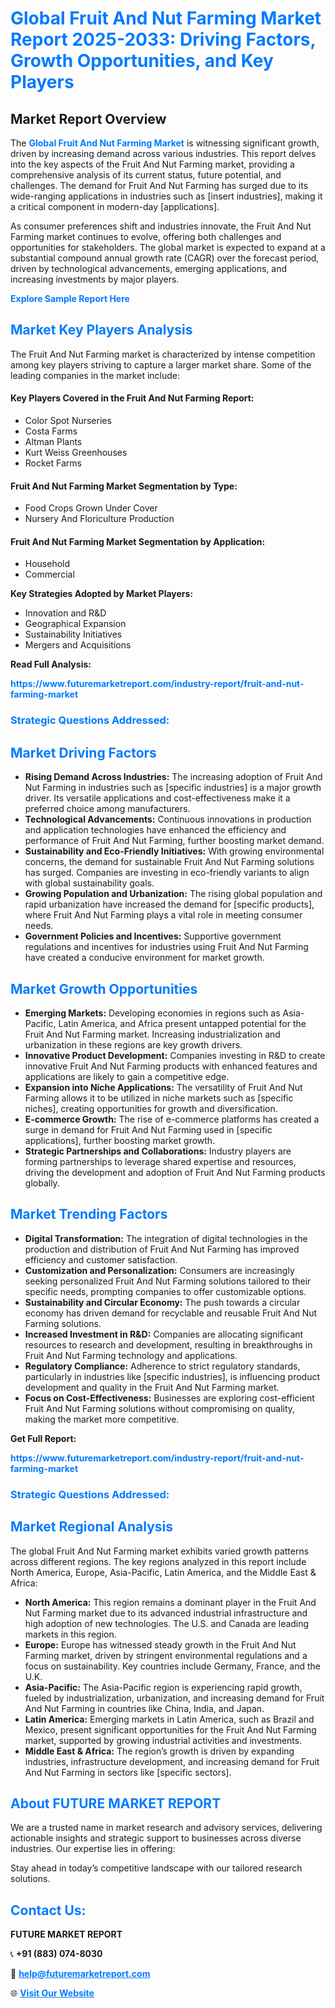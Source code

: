 <h1 style="color: #007BFF;">Global Fruit And Nut Farming Market Report 2025-2033: Driving Factors, Growth Opportunities, and Key Players</h1>

<section id="overview">
<h2>Market Report Overview</h2>
<p>The <a href="https://www.futuremarketreport.com/industry-report/fruit-and-nut-farming-market" style="color: #007BFF; text-decoration: none;"><strong>Global Fruit And Nut Farming Market</strong></a> is witnessing significant growth, driven by increasing demand across various industries. This report delves into the key aspects of the Fruit And Nut Farming market, providing a comprehensive analysis of its current status, future potential, and challenges. The demand for Fruit And Nut Farming has surged due to its wide-ranging applications in industries such as [insert industries], making it a critical component in modern-day [applications].</p>
<p>As consumer preferences shift and industries innovate, the Fruit And Nut Farming market continues to evolve, offering both challenges and opportunities for stakeholders. The global market is expected to expand at a substantial compound annual growth rate (CAGR) over the forecast period, driven by technological advancements, emerging applications, and increasing investments by major players.</p>
</section>

<section id="overview">
<p><a href="https://www.futuremarketreport.com/request-sample/reportId=34541" style="color: #007BFF; text-decoration: none;"><strong>Explore Sample Report Here</strong></a></p>
</section>

<section id="key-players">
<h2 style="color: #007BFF;">Market Key Players Analysis</h2>
<p>The Fruit And Nut Farming market is characterized by intense competition among key players striving to capture a larger market share. Some of the leading companies in the market include:</p>
<h4>Key Players Covered in the Fruit And Nut Farming Report:</h4>
<ul><li>Color Spot Nurseries</li><li>Costa Farms</li><li>Altman Plants</li><li>Kurt Weiss Greenhouses</li><li>Rocket Farms</li></ul>
<h4>Fruit And Nut Farming Market Segmentation by Type:</h4>
<ul><li>Food Crops Grown Under Cover</li><li>Nursery And Floriculture Production</li></ul>

<h4>Fruit And Nut Farming Market Segmentation by Application:</h4>
<ul><li>Household</li><li>Commercial</li></ul>
<p><strong>Key Strategies Adopted by Market Players:</strong></p>
<ul>
<li>Innovation and R&D</li>
<li>Geographical Expansion</li>
<li>Sustainability Initiatives</li>
<li>Mergers and Acquisitions</li>
</ul>
</section>

<section>
<p><strong>Read Full Analysis: </strong></p><a href="https://www.futuremarketreport.com/industry-report/fruit-and-nut-farming-market" style="color: #007BFF; text-decoration: none;"><strong>https://www.futuremarketreport.com/industry-report/fruit-and-nut-farming-market</strong></a>
<h3 style="color: #007BFF;">Strategic Questions Addressed:</h3>
</section>

<section id="driving-factors">
<h2 style="color: #007BFF;">Market Driving Factors</h2>
<ul>
<li><strong>Rising Demand Across Industries:</strong> The increasing adoption of Fruit And Nut Farming in industries such as [specific industries] is a major growth driver. Its versatile applications and cost-effectiveness make it a preferred choice among manufacturers.</li>
<li><strong>Technological Advancements:</strong> Continuous innovations in production and application technologies have enhanced the efficiency and performance of Fruit And Nut Farming, further boosting market demand.</li>
<li><strong>Sustainability and Eco-Friendly Initiatives:</strong> With growing environmental concerns, the demand for sustainable Fruit And Nut Farming solutions has surged. Companies are investing in eco-friendly variants to align with global sustainability goals.</li>
<li><strong>Growing Population and Urbanization:</strong> The rising global population and rapid urbanization have increased the demand for [specific products], where Fruit And Nut Farming plays a vital role in meeting consumer needs.</li>
<li><strong>Government Policies and Incentives:</strong> Supportive government regulations and incentives for industries using Fruit And Nut Farming have created a conducive environment for market growth.</li>
</ul>
</section>

<section id="growth-opportunities">
<h2 style="color: #007BFF;">Market Growth Opportunities</h2>
<ul>
<li><strong>Emerging Markets:</strong> Developing economies in regions such as Asia-Pacific, Latin America, and Africa present untapped potential for the Fruit And Nut Farming market. Increasing industrialization and urbanization in these regions are key growth drivers.</li>
<li><strong>Innovative Product Development:</strong> Companies investing in R&D to create innovative Fruit And Nut Farming products with enhanced features and applications are likely to gain a competitive edge.</li>
<li><strong>Expansion into Niche Applications:</strong> The versatility of Fruit And Nut Farming allows it to be utilized in niche markets such as [specific niches], creating opportunities for growth and diversification.</li>
<li><strong>E-commerce Growth:</strong> The rise of e-commerce platforms has created a surge in demand for Fruit And Nut Farming used in [specific applications], further boosting market growth.</li>
<li><strong>Strategic Partnerships and Collaborations:</strong> Industry players are forming partnerships to leverage shared expertise and resources, driving the development and adoption of Fruit And Nut Farming products globally.</li>
</ul>
</section>

<section id="trending-factors">
<h2 style="color: #007BFF;">Market Trending Factors</h2>
<ul>
<li><strong>Digital Transformation:</strong> The integration of digital technologies in the production and distribution of Fruit And Nut Farming has improved efficiency and customer satisfaction.</li>
<li><strong>Customization and Personalization:</strong> Consumers are increasingly seeking personalized Fruit And Nut Farming solutions tailored to their specific needs, prompting companies to offer customizable options.</li>
<li><strong>Sustainability and Circular Economy:</strong> The push towards a circular economy has driven demand for recyclable and reusable Fruit And Nut Farming solutions.</li>
<li><strong>Increased Investment in R&D:</strong> Companies are allocating significant resources to research and development, resulting in breakthroughs in Fruit And Nut Farming technology and applications.</li>
<li><strong>Regulatory Compliance:</strong> Adherence to strict regulatory standards, particularly in industries like [specific industries], is influencing product development and quality in the Fruit And Nut Farming market.</li>
<li><strong>Focus on Cost-Effectiveness:</strong> Businesses are exploring cost-efficient Fruit And Nut Farming solutions without compromising on quality, making the market more competitive.</li>
</ul>
</section>

<section>
<p><strong>Get Full Report: </strong></p><a href="https://www.futuremarketreport.com/industry-report/fruit-and-nut-farming-market" style="color: #007BFF; text-decoration: none;"><strong>https://www.futuremarketreport.com/industry-report/fruit-and-nut-farming-market</strong></a>
<h3 style="color: #007BFF;">Strategic Questions Addressed:</h3>
</section>


<section id="regional-analysis">
<h2 style="color: #007BFF;">Market Regional Analysis</h2>
<p>The global Fruit And Nut Farming market exhibits varied growth patterns across different regions. The key regions analyzed in this report include North America, Europe, Asia-Pacific, Latin America, and the Middle East & Africa:</p>
<ul>
<li><strong>North America:</strong> This region remains a dominant player in the Fruit And Nut Farming market due to its advanced industrial infrastructure and high adoption of new technologies. The U.S. and Canada are leading markets in this region.</li>
<li><strong>Europe:</strong> Europe has witnessed steady growth in the Fruit And Nut Farming market, driven by stringent environmental regulations and a focus on sustainability. Key countries include Germany, France, and the U.K.</li>
<li><strong>Asia-Pacific:</strong> The Asia-Pacific region is experiencing rapid growth, fueled by industrialization, urbanization, and increasing demand for Fruit And Nut Farming in countries like China, India, and Japan.</li>
<li><strong>Latin America:</strong> Emerging markets in Latin America, such as Brazil and Mexico, present significant opportunities for the Fruit And Nut Farming market, supported by growing industrial activities and investments.</li>
<li><strong>Middle East & Africa:</strong> The region’s growth is driven by expanding industries, infrastructure development, and increasing demand for Fruit And Nut Farming in sectors like [specific sectors].</li>
</ul>
</section>

<footer>
<h2 style="color: #007BFF;">About FUTURE MARKET REPORT</h2>
<p>We are a trusted name in market research and advisory services, delivering actionable insights and strategic support to businesses across diverse industries. Our expertise lies in offering:</p>

<p>Stay ahead in today’s competitive landscape with our tailored research solutions.</p>

<h2 style="color: #007BFF;">Contact Us:</h2>
<p><strong>FUTURE MARKET REPORT</strong></p>
<p>📞 <strong>+91 (883) 074-8030</strong></p>
<p>📧 <strong><a href="mailto:help@futuremarketreport.com" style="color: #007BFF;">help@futuremarketreport.com</a></strong></p>
<p>🌐 <strong><a href="https://www.futuremarketreport.com/" style="color: #007BFF;">Visit Our Website</a></strong></p>
</footer>